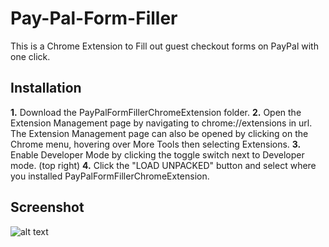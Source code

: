 # Pay-Pal-Form-Filler
This is a Chrome Extension to Fill out guest checkout forms on PayPal with one click.
## Installation
**1.** Download the PayPalFormFillerChromeExtension folder.
**2.** Open the Extension Management page by navigating to chrome://extensions in url. The Extension Management page can also be opened by clicking on the Chrome menu, hovering over More Tools then selecting Extensions.
**3.** Enable Developer Mode by clicking the toggle switch next to Developer mode. (top right)
**4.** Click the "LOAD UNPACKED" button and select where you installed PayPalFormFillerChromeExtension.
## Screenshot
![alt text](https://github.com/M4rkFlor/Pay-Pal-Form-Filler/tree/master/PayPalFormFillerChromeExtension/images/Screenshot.png)

